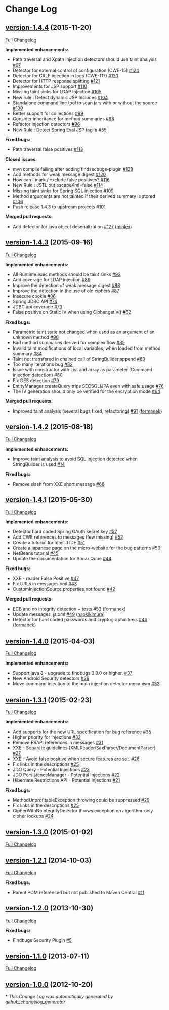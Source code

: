 # Change Log

## [version-1.4.4](https://github.com/h3xstream/find-sec-bugs/tree/version-1.4.4) (2015-11-20)
[Full Changelog](https://github.com/h3xstream/find-sec-bugs/compare/version-1.4.3...version-1.4.4)

**Implemented enhancements:**

- Path traversal and Xpath injection detectors should use taint analysis [\#97](https://github.com/h3xstream/find-sec-bugs/issues/97)
- Detector for external control of configuration \(CWE-15\) [\#124](https://github.com/h3xstream/find-sec-bugs/issues/124)
- Detector for CRLF injection in logs \(CWE-117\) [\#123](https://github.com/h3xstream/find-sec-bugs/issues/123)
- Detector for HTTP response splitting [\#121](https://github.com/h3xstream/find-sec-bugs/issues/121)
- Improvements for JSP support [\#110](https://github.com/h3xstream/find-sec-bugs/issues/110)
- Missing taint sinks for LDAP Injection [\#105](https://github.com/h3xstream/find-sec-bugs/issues/105)
- New rule : Detect dynamic JSP Includes [\#104](https://github.com/h3xstream/find-sec-bugs/issues/104)
- Standalone command line tool to scan jars with or without the source [\#100](https://github.com/h3xstream/find-sec-bugs/issues/100)
- Better support for collections [\#99](https://github.com/h3xstream/find-sec-bugs/issues/99)
- Consider inheritance for method summaries [\#98](https://github.com/h3xstream/find-sec-bugs/issues/98)
- Refactor injection detectors [\#96](https://github.com/h3xstream/find-sec-bugs/issues/96)
- New Rule : Detect Spring Eval JSP taglib [\#55](https://github.com/h3xstream/find-sec-bugs/issues/55)

**Fixed bugs:**

- Path traversal false positives [\#113](https://github.com/h3xstream/find-sec-bugs/issues/113)

**Closed issues:**

- mvn compile failing after adding findsecbugs-plugin [\#128](https://github.com/h3xstream/find-sec-bugs/issues/128)
- Add methods for weak message digest [\#120](https://github.com/h3xstream/find-sec-bugs/issues/120)
- How can I mark / exclude false positives? [\#116](https://github.com/h3xstream/find-sec-bugs/issues/116)
- New Rule : JSTL out escapeXml=false [\#114](https://github.com/h3xstream/find-sec-bugs/issues/114)
- Missing taint sinks for Spring SQL injection [\#109](https://github.com/h3xstream/find-sec-bugs/issues/109)
- Method arguments are not tainted if their derived summary is stored  [\#106](https://github.com/h3xstream/find-sec-bugs/issues/106)
- Push release 1.4.3 to upstream projects [\#101](https://github.com/h3xstream/find-sec-bugs/issues/101)

**Merged pull requests:**

- Add detector for java object deserialization [\#127](https://github.com/h3xstream/find-sec-bugs/pull/127) ([minlex](https://github.com/minlex))

## [version-1.4.3](https://github.com/h3xstream/find-sec-bugs/tree/version-1.4.3) (2015-09-16)
[Full Changelog](https://github.com/h3xstream/find-sec-bugs/compare/version-1.4.2...version-1.4.3)

**Implemented enhancements:**

- All Runtime.exec methods should be taint sinks [\#92](https://github.com/h3xstream/find-sec-bugs/issues/92)
- Add coverage for LDAP injection [\#89](https://github.com/h3xstream/find-sec-bugs/issues/89)
- Improve the detection of weak message digest [\#88](https://github.com/h3xstream/find-sec-bugs/issues/88)
- Improve the detection in the use of old ciphers [\#87](https://github.com/h3xstream/find-sec-bugs/issues/87)
- Insecure cookie [\#86](https://github.com/h3xstream/find-sec-bugs/issues/86)
- Spring JDBC API [\#74](https://github.com/h3xstream/find-sec-bugs/issues/74)
- JDBC api coverage [\#73](https://github.com/h3xstream/find-sec-bugs/issues/73)
- False positive on Static IV when using Cipher.getIv\(\) [\#62](https://github.com/h3xstream/find-sec-bugs/issues/62)

**Fixed bugs:**

- Parametric taint state not changed when used as an argument of an unknown method [\#90](https://github.com/h3xstream/find-sec-bugs/issues/90)
- Bad method summaries derived for complex flow [\#85](https://github.com/h3xstream/find-sec-bugs/issues/85)
- Invalid taint modifications of local variables, when loaded from method summary [\#84](https://github.com/h3xstream/find-sec-bugs/issues/84)
- Taint not transfered in chained call of StringBuilder.append [\#83](https://github.com/h3xstream/find-sec-bugs/issues/83)
- Too many iterations bug [\#82](https://github.com/h3xstream/find-sec-bugs/issues/82)
- Issue with constructor with List and array as parameter \(Command injection detection\) [\#80](https://github.com/h3xstream/find-sec-bugs/issues/80)
- Fix DES detection [\#79](https://github.com/h3xstream/find-sec-bugs/issues/79)
- EntityManager createQuery trips SECSQLIJPA even with safe usage [\#76](https://github.com/h3xstream/find-sec-bugs/issues/76)
- The IV generation should only be verified for the encryption mode [\#64](https://github.com/h3xstream/find-sec-bugs/issues/64)

**Merged pull requests:**

- Improved taint analysis \(several bugs fixed, refactoring\) [\#91](https://github.com/h3xstream/find-sec-bugs/pull/91) ([formanek](https://github.com/formanek))

## [version-1.4.2](https://github.com/h3xstream/find-sec-bugs/tree/version-1.4.2) (2015-08-18)
[Full Changelog](https://github.com/h3xstream/find-sec-bugs/compare/version-1.4.1...version-1.4.2)

**Implemented enhancements:**

- Improve taint analysis to avoid SQL Injection detected when StringBuilder is used [\#14](https://github.com/h3xstream/find-sec-bugs/issues/14)

**Fixed bugs:**

- Remove slash from XXE short message [\#68](https://github.com/h3xstream/find-sec-bugs/issues/68)

## [version-1.4.1](https://github.com/h3xstream/find-sec-bugs/tree/version-1.4.1) (2015-05-30)
[Full Changelog](https://github.com/h3xstream/find-sec-bugs/compare/version-1.4.0...version-1.4.1)

**Implemented enhancements:**

- Detector hard coded Spring OAuth secret key [\#57](https://github.com/h3xstream/find-sec-bugs/issues/57)
- Add CWE references to messages \(few missing\) [\#52](https://github.com/h3xstream/find-sec-bugs/issues/52)
- Create a tutorial for IntelliJ IDE [\#51](https://github.com/h3xstream/find-sec-bugs/issues/51)
- Create a japanese page on the micro-website for the bug patterns [\#50](https://github.com/h3xstream/find-sec-bugs/issues/50)
- NetBeans tutorial [\#45](https://github.com/h3xstream/find-sec-bugs/issues/45)
- Update the documentation for Sonar Qube [\#44](https://github.com/h3xstream/find-sec-bugs/issues/44)

**Fixed bugs:**

- XXE - reader False Positive [\#47](https://github.com/h3xstream/find-sec-bugs/issues/47)
- Fix URLs in messages.xml [\#43](https://github.com/h3xstream/find-sec-bugs/issues/43)
- CustomInjectionSource.properties not found [\#42](https://github.com/h3xstream/find-sec-bugs/issues/42)

**Merged pull requests:**

- ECB and no integrity detection + tests [\#53](https://github.com/h3xstream/find-sec-bugs/pull/53) ([formanek](https://github.com/formanek))
- Update messages\_ja.xml [\#49](https://github.com/h3xstream/find-sec-bugs/pull/49) ([naokikimura](https://github.com/naokikimura))
- Detector for hard coded passwords and cryptographic keys [\#46](https://github.com/h3xstream/find-sec-bugs/pull/46) ([formanek](https://github.com/formanek))

## [version-1.4.0](https://github.com/h3xstream/find-sec-bugs/tree/version-1.4.0) (2015-04-03)
[Full Changelog](https://github.com/h3xstream/find-sec-bugs/compare/version-1.3.1...version-1.4.0)

**Implemented enhancements:**

- Support java 8 - upgrade to findbugs 3.0.0 or higher. [\#37](https://github.com/h3xstream/find-sec-bugs/issues/37)
- New Android Security detectors [\#39](https://github.com/h3xstream/find-sec-bugs/issues/39)
- Move command injection to the main injection detector mecanism [\#33](https://github.com/h3xstream/find-sec-bugs/issues/33)

## [version-1.3.1](https://github.com/h3xstream/find-sec-bugs/tree/version-1.3.1) (2015-02-23)
[Full Changelog](https://github.com/h3xstream/find-sec-bugs/compare/version-1.3.0...version-1.3.1)

**Implemented enhancements:**

- Add supports for the new URL specification for bug reference [\#35](https://github.com/h3xstream/find-sec-bugs/issues/35)
- Higher priority for injections [\#32](https://github.com/h3xstream/find-sec-bugs/issues/32)
- Remove ESAPI references in messages [\#31](https://github.com/h3xstream/find-sec-bugs/issues/31)
- XXE - Separate guidelines \(XMLReader/SaxParser/DocumentParser\) [\#27](https://github.com/h3xstream/find-sec-bugs/issues/27)
- XXE - Avoid false positive when secure features are set. [\#26](https://github.com/h3xstream/find-sec-bugs/issues/26)
- Fix links in the descriptions [\#25](https://github.com/h3xstream/find-sec-bugs/issues/25)
- JDO Query - Potential Injections [\#23](https://github.com/h3xstream/find-sec-bugs/issues/23)
- JDO PersistenceManager - Potential Injections [\#22](https://github.com/h3xstream/find-sec-bugs/issues/22)
- Hibernate Restrictions API - Potential Injections [\#21](https://github.com/h3xstream/find-sec-bugs/issues/21)

**Fixed bugs:**

- MethodUnprofitableException throwing could be suppressed [\#29](https://github.com/h3xstream/find-sec-bugs/issues/29)
- Fix links in the descriptions [\#25](https://github.com/h3xstream/find-sec-bugs/issues/25)
- CipherWithNoIntegrityDetector throws exception on algorithm-only cipher lookups [\#24](https://github.com/h3xstream/find-sec-bugs/issues/24)

## [version-1.3.0](https://github.com/h3xstream/find-sec-bugs/tree/version-1.3.0) (2015-01-02)
[Full Changelog](https://github.com/h3xstream/find-sec-bugs/compare/version-1.2.1...version-1.3.0)

## [version-1.2.1](https://github.com/h3xstream/find-sec-bugs/tree/version-1.2.1) (2014-10-03)
[Full Changelog](https://github.com/h3xstream/find-sec-bugs/compare/version-1.2.0...version-1.2.1)

**Fixed bugs:**

- Parent POM referenced but not published to Maven Central [\#11](https://github.com/h3xstream/find-sec-bugs/issues/11)

## [version-1.2.0](https://github.com/h3xstream/find-sec-bugs/tree/version-1.2.0) (2013-10-30)
[Full Changelog](https://github.com/h3xstream/find-sec-bugs/compare/version-1.1.0...version-1.2.0)

**Fixed bugs:**

- Findbugs Security Plugin [\#5](https://github.com/h3xstream/find-sec-bugs/issues/5)

## [version-1.1.0](https://github.com/h3xstream/find-sec-bugs/tree/version-1.1.0) (2013-07-11)
[Full Changelog](https://github.com/h3xstream/find-sec-bugs/compare/version-1.0.0...version-1.1.0)

## [version-1.0.0](https://github.com/h3xstream/find-sec-bugs/tree/version-1.0.0) (2012-10-20)


\* *This Change Log was automatically generated by [github_changelog_generator](https://github.com/skywinder/Github-Changelog-Generator)*